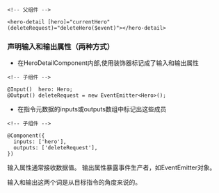 
```
<!-- 父组件 -->

<hero-detail [hero]="currentHero" (deleteRequest)="deleteHero($event)"></hero-detail>
```

### **声明**输入和输出属性（两种方式）

- 在HeroDetailComponent内部,使用装饰器标记成了输入和输出属性

```
<!-- 子组件 -->

@Input()  hero: Hero;
@Output() deleteRequest = new EventEmitter<Hero>();

```


- 在指令元数据的inputs或outputs数组中标记出这些成员


```
<!-- 子组件 -->

@Component({
  inputs: ['hero'],
  outputs: ['deleteRequest'],
})

```

输入属性通常接收数据值。 输出属性暴露事件生产者，如EventEmitter对象。

输入和输出这两个词是从目标指令的角度来说的。